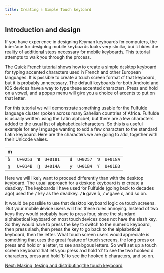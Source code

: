 ```yaml
---
title: Creating a Simple Touch keyboard
---
```


## Introduction and design

If you have experience in designing Keyman keyboards for computers, the
interface for designing mobile keyboards looks very similar, but it
hides the reality of additional steps necessary for mobile keyboards.
This tutorial attempts to walk you through the process.

The [Quick French tutorial](../tutorial/) shows how to create a simple
desktop keyboard for typing accented characters used in French and other
European languages. It is possible to create a touch screen format of
that keyboard, but it is probably unnecessary. The default keyboards for
both Android and iOS devices have a way to type these accented
characters. Press and hold on a vowel, and a popup menu will give you a
choice of accents to put on that letter.

For this tutorial we will demonstrate something usable for the Fulfulde
language cluster spoken across many Sahelian countries of Africa.
Fulfulde is usually written using the Latin alphabet, but there are a
few characters added to the usual list of alphabetical characters. So
this is a useful example for any language wanting to add a few
characters to the standard Latin keyboard. Here are the characters we
are going to add, together with their Unicode values.

|  m  |          |     |          |     |     |          |     |          |
|-----|----------|-----|----------|-----|-----|----------|-----|----------|
| `ɓ` | `U+0253` | `Ɓ` | `U+0181` |     | `ɗ` | `U+0257` | `Ɗ` | `U+018A` |
| `ŋ` | `U+014B` | `Ŋ` | `U+014A` |     | `ƴ` | `U+01B4` | `Ƴ` | `U+01B3` |


Here we will likely want to proceed differently than with the desktop
keyboard. The usual approach for a desktop keyboard is to create a
deadkey. The keyboards I have used for Fulfulde (going back to decades
ago) used the ```/``` key as the deadkey.
***`/`*** ***`b`*** gave ɓ,
***`/`*** ***`d`*** gave ɗ, and so on.

It would be possible to use that desktop keyboard logic on touch
screens.  But your mobile device users will find these rules annoying.
Instead of two keys they would probably have to press four, since the
standard alphabetical keyboard on most touch devices does not have the
slash key. So they would have to press the key to switch to the numeric
keyboard, then press slash, then press the key to go back to the
alphabetical keyboard, then the letter. What touch screen users would
appreciate is something that uses the great feature of touch screens,
the long press or press and hold on a letter, to see analogous letters.
So we’ll set up a touch screen keyboard that lets you press and hold ‘d’
to see the two hooked d characters, press and hold ‘b’ to see the hooked
b characters, and so on.

[Next: Making, testing and distributing the touch
keyboard](making-touch-keyboard)
